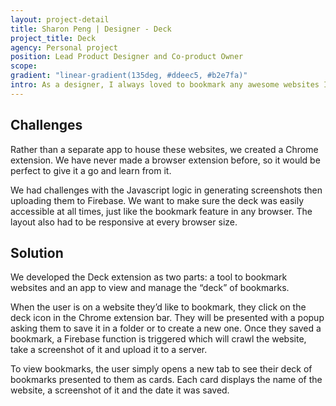 ```yaml
---
layout: project-detail
title: Sharon Peng | Designer - Deck
project_title: Deck
agency: Personal project
position: Lead Product Designer and Co-product Owner
scope:
gradient: "linear-gradient(135deg, #ddeec5, #b2e7fa)"
intro: As a designer, I always loved to bookmark any awesome websites I come across. By default I used the bookmarks section of the browser, but I always ended up being left with a long list of forgotten websites. I pitched an idea to my partner to show bookmarked websites with a screenshot of the page in a card format, like a deck of cards.
---
```


## Challenges
Rather than a separate app to house these websites, we created a Chrome extension. We have never made a browser extension before, so it would be perfect to give it a go and learn from it.

We had challenges with the Javascript logic in generating screenshots then uploading them to Firebase. We want to make sure the deck was easily accessible at all times, just like the bookmark feature in any browser. The layout also had to be responsive at every browser size.

## Solution
We developed the Deck extension as two parts: a tool to bookmark websites and an app to view and manage the “deck” of bookmarks.

When the user is on a website they’d like to bookmark, they click on the deck icon in the Chrome extension bar. They will be presented with a popup asking them to save it in a folder or to create a new one. Once they saved a bookmark, a Firebase function is triggered which will crawl the website, take a screenshot of it and upload it to a server.

To view bookmarks, the user simply opens a new tab to see their deck of bookmarks presented to them as cards. Each card displays the name of the website, a screenshot of it and the date it was saved.

